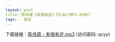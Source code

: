```yaml
---
layout: post
title:'陈伟霆《有借有还》[FLAC/MP3-320K]'
tags: - 音乐
---
```

下载链接：<a href="https://url89.ctfile.com/f/49227189-962707596-8ecb9c?p=qcyy" target="_blank">陈伟霆 - 有借有还.mp3</a> (访问密码: qcyy)<br/>

